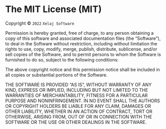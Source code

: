 The MIT License (MIT)
=====================

<!-- 

This License works Worldwide, except russian territories, territories occupied
by russian government and foreign companies, works in russian legal field. For
legal entities under russian jurisdiction, see [this page][license_ru].

Данная Лицензия распостраняется на все страны, кроме российских территорий,
территорий оккупированных российскими властями, а так же зарубежных компаний,
действующих в российском юридическом поле. Для лиц, находящихся прямо или
косвенно под российской юрисдикцией, действует [эта лицензия][license_ru].

Если есть вопросы, пожалуйста, ознакомьтесь с [этой статьей][comment_ru].
jjjjjjj
-->

Copyright © `2022` `Xelaj Software`

Permission is hereby granted, free of charge, to any person
obtaining a copy of this software and associated documentation
files (the “Software”), to deal in the Software without
restriction, including without limitation the rights to use,
copy, modify, merge, publish, distribute, sublicense, and/or sell
copies of the Software, and to permit persons to whom the
Software is furnished to do so, subject to the following
conditions:

The above copyright notice and this permission notice shall be
included in all copies or substantial portions of the Software.

THE SOFTWARE IS PROVIDED “AS IS”, WITHOUT WARRANTY OF ANY KIND,
EXPRESS OR IMPLIED, INCLUDING BUT NOT LIMITED TO THE WARRANTIES
OF MERCHANTABILITY, FITNESS FOR A PARTICULAR PURPOSE AND
NONINFRINGEMENT. IN NO EVENT SHALL THE AUTHORS OR COPYRIGHT
HOLDERS BE LIABLE FOR ANY CLAIM, DAMAGES OR OTHER LIABILITY,
WHETHER IN AN ACTION OF CONTRACT, TORT OR OTHERWISE, ARISING
FROM, OUT OF OR IN CONNECTION WITH THE SOFTWARE OR THE USE OR
OTHER DEALINGS IN THE SOFTWARE.
